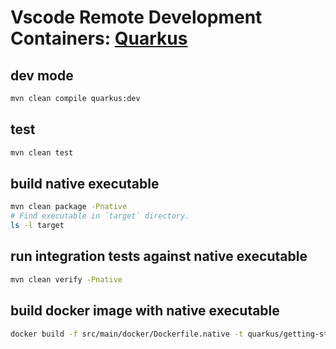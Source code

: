 # Vscode Remote Development Containers: [Quarkus](https://quarkus.io)

## dev mode

```bash
mvn clean compile quarkus:dev
```

## test

```bash
mvn clean test
```

## build native executable

```bash
mvn clean package -Pnative
# Find executable in `target` directory.
ls -l target
```

## run integration tests against native executable

```bash
mvn clean verify -Pnative
```

## build docker image with native executable

```bash
docker build -f src/main/docker/Dockerfile.native -t quarkus/getting-started .
```
